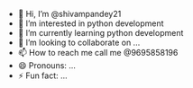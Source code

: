 - 👋 Hi, I’m @shivampandey21
- 👀 I’m interested in python development
- 🌱 I’m currently learning python development
- 💞️ I’m looking to collaborate on ...
- 📫 How to reach me call me @9695858196
- 😄 Pronouns: ...
- ⚡ Fun fact: ...

<!---
shivampandey21/shivampandey21 is a ✨ special ✨ repository because its `README.md` (this file) appears on your GitHub profile.
You can click the Preview link to take a look at your changes.
--->
